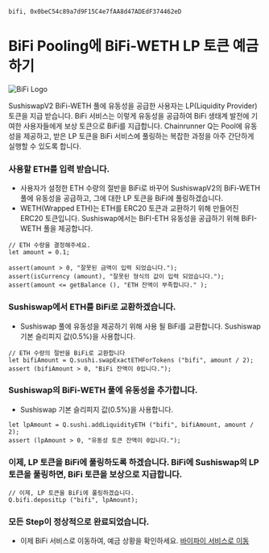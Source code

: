 ```meta-Currency
bifi, 0x0beC54c89a7d9F15C4e7fAA8d47ADEdF374462eD
```

# BiFi Pooling에 BiFi-WETH LP 토큰 예금하기

![BiFi Logo](https://s3.ap-northeast-2.amazonaws.com/thebifrost.io/home/bifi/bifi_logo.svg)

SushiswapV2 BiFi-WETH 풀에 유동성을 공급한 사용자는 LP(Liquidity Provider) 토큰을 지급 받습니다.
BiFi 서비스는 이렇게 유동성을 공급하여 BiFi 생태계 발전에 기여한 사용자들에게 보상 토큰으로 BiFi를 지급합니다.
Chainrunner Q는 Pool에 유동성을 제공하고, 받은 LP 토큰을 BiFi 서비스에 풀링하는 복잡한 과정을 아주 간단하게 실행할 수 있도록 합니다.

### 사용할 ETH를 입력 받습니다.

- 사용자가 설정한 ETH 수량의 절반을 BiFi로 바꾸어 SushiswapV2의 BiFi-WETH 풀에 유동성을 공급하고, 그에 대한 LP 토큰을 BiFi에 풀링하겠습니다.
- WETH(Wrapped ETH)는 ETH를 ERC20 토큰과 교환하기 위해 만들어진 ERC20 토큰입니다. Sushiswap에서는 BiFI-ETH 유동성을 공급하기 위해 BiFI-WETH 풀을 제공합니다.

```input ETH
// ETH 수량을 결정해주세요.
let amount = 0.1;
```

```input-Verify
assert(amount > 0, "잘못된 금액이 입력 되었습니다.");
assert(isCurrency (amount), "잘못된 형식의 값이 입력 되었습니다.");
assert(amount <= getBalance (), "ETH 잔액이 부족합니다." );
```

### Sushiswap에서 ETH를 BiFi로 교환하겠습니다.

- Sushiswap 풀에 유동성을 제공하기 위해 사용 될 BiFi를 교환합니다. Sushiswap 기본 슬리피지 값(0.5%)을 사용합니다.

```taster
// ETH 수량의 절반을 BiFi로 교환합니다
let bifiAmount = Q.sushi.swapExactETHForTokens ("bifi", amount / 2);
assert (bifiAmount > 0, "BiFi 잔액이 0입니다.");
```

### Sushiswap의 BiFi-WETH 풀에 유동성을 추가합니다.

- Sushiswap 기본 슬리피지 값(0.5%)을 사용합니다.

```taster
let lpAmount = Q.sushi.addLiquidityETH ("bifi", bifiAmount, amount / 2);
assert (lpAmount > 0, "유동성 토큰 잔액이 0입니다.");
```

### 이제, LP 토큰을 BiFi에 풀링하도록 하겠습니다. BiFi에 Sushiswap의 LP 토큰을 풀링하면, BiFi 토큰을 보상으로 지급합니다.

```taster
// 이제, LP 토큰을 BiFi에 풀링하겠습니다.
Q.bifi.depositLp ("bifi", lpAmount);
```

### 모든 Step이 정상적으로 완료되었습니다.

- 이제 BiFi 서비스로 이동하여, 예금 상황을 확인하세요. [바이파이 서비스로 이동](https://app.bifi.finance/pool/sushiswap/bifiEth?chainid=mainnet)

